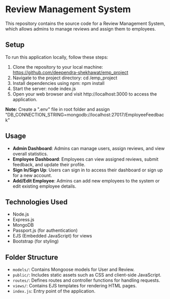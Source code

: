 # Review Management System

This repository contains the source code for a Review Management System, which allows admins to manage reviews and assign them to employees.

## Setup

To run this application locally, follow these steps:


1. Clone the repository to your local machine: https://github.com/deependra-shekhawat/emp_project 
2. Navigate to the project directory: cd /emp_project
3. Install dependencies using npm: npm install 
4. Start the server: node index.js
5. Open your web browser and visit http://localhost:3000 to access the application.

**Note:** Create a ".env" file in root folder and assign "DB_CONNECTION_STRING=mongodb://localhost:27017/EmployeeFeedback"

## Usage

- **Admin Dashboard**: Admins can manage users, assign reviews, and view overall statistics.
- **Employee Dashboard**: Employees can view assigned reviews, submit feedback, and update their profile.
- **Sign In/Sign Up**: Users can sign in to access their dashboard or sign up for a new account.
- **Add/Edit Employee**: Admins can add new employees to the system or edit existing employee details.

## Technologies Used

- Node.js
- Express.js
- MongoDB
- Passport.js (for authentication)
- EJS (Embedded JavaScript) for views
- Bootstrap (for styling)

## Folder Structure

- `models/`: Contains Mongoose models for User and Review.
- `public/`: Includes static assets such as CSS and client-side JavaScript.
- `routes/`: Defines routes and controller functions for handling requests.
- `views/`: Contains EJS templates for rendering HTML pages.
- `index.js`: Entry point of the application.




